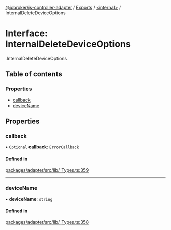 [@iobroker/js-controller-adapter](../README.md) / [Exports](../modules.md) / [<internal\>](../modules/internal_.md) / InternalDeleteDeviceOptions

# Interface: InternalDeleteDeviceOptions

[<internal>](../modules/internal_.md).InternalDeleteDeviceOptions

## Table of contents

### Properties

- [callback](internal_.InternalDeleteDeviceOptions.md#callback)
- [deviceName](internal_.InternalDeleteDeviceOptions.md#devicename)

## Properties

### callback

• `Optional` **callback**: `ErrorCallback`

#### Defined in

[packages/adapter/src/lib/_Types.ts:359](https://github.com/ioBroker/ioBroker.js-controller/blob/8b30b890/packages/adapter/src/lib/_Types.ts#L359)

___

### deviceName

• **deviceName**: `string`

#### Defined in

[packages/adapter/src/lib/_Types.ts:358](https://github.com/ioBroker/ioBroker.js-controller/blob/8b30b890/packages/adapter/src/lib/_Types.ts#L358)
